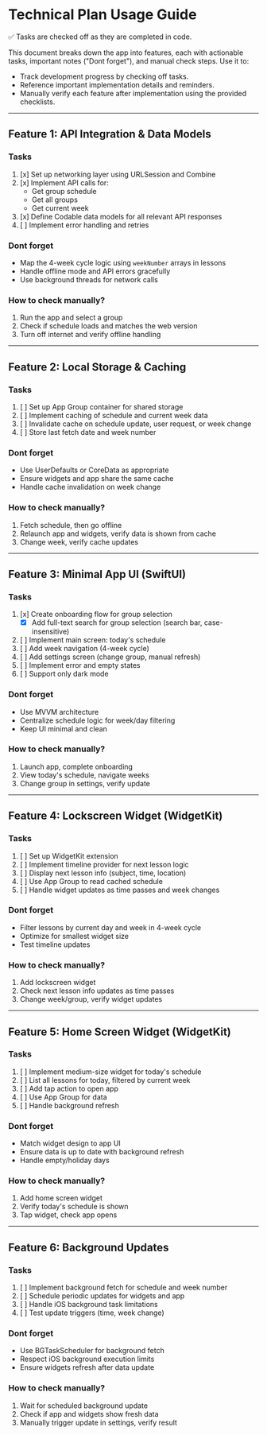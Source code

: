 # Technical Plan Usage Guide

✅ Tasks are checked off as they are completed in code.

This document breaks down the app into features, each with actionable tasks, important notes ("Dont forget"), and manual check steps. Use it to:
- Track development progress by checking off tasks.
- Reference important implementation details and reminders.
- Manually verify each feature after implementation using the provided checklists.

---

## Feature 1: API Integration & Data Models

### Tasks

1. [x] Set up networking layer using URLSession and Combine
2. [x] Implement API calls for:
    - Get group schedule
    - Get all groups
    - Get current week
3. [x] Define Codable data models for all relevant API responses
4. [ ] Implement error handling and retries

### Dont forget

- Map the 4-week cycle logic using `weekNumber` arrays in lessons
- Handle offline mode and API errors gracefully
- Use background threads for network calls

### How to check manually?

1. Run the app and select a group
2. Check if schedule loads and matches the web version
3. Turn off internet and verify offline handling

---

## Feature 2: Local Storage & Caching

### Tasks

1. [ ] Set up App Group container for shared storage
2. [ ] Implement caching of schedule and current week data
3. [ ] Invalidate cache on schedule update, user request, or week change
4. [ ] Store last fetch date and week number

### Dont forget

- Use UserDefaults or CoreData as appropriate
- Ensure widgets and app share the same cache
- Handle cache invalidation on week change

### How to check manually?

1. Fetch schedule, then go offline
2. Relaunch app and widgets, verify data is shown from cache
3. Change week, verify cache updates

---

## Feature 3: Minimal App UI (SwiftUI)

### Tasks

1. [x] Create onboarding flow for group selection
    - [x] Add full-text search for group selection (search bar, case-insensitive)
2. [ ] Implement main screen: today's schedule
3. [ ] Add week navigation (4-week cycle)
4. [ ] Add settings screen (change group, manual refresh)
5. [ ] Implement error and empty states
6. [ ] Support only dark mode

### Dont forget

- Use MVVM architecture
- Centralize schedule logic for week/day filtering
- Keep UI minimal and clean

### How to check manually?

1. Launch app, complete onboarding
2. View today's schedule, navigate weeks
3. Change group in settings, verify update

---

## Feature 4: Lockscreen Widget (WidgetKit)

### Tasks

1. [ ] Set up WidgetKit extension
2. [ ] Implement timeline provider for next lesson logic
3. [ ] Display next lesson info (subject, time, location)
4. [ ] Use App Group to read cached schedule
5. [ ] Handle widget updates as time passes and week changes

### Dont forget

- Filter lessons by current day and week in 4-week cycle
- Optimize for smallest widget size
- Test timeline updates

### How to check manually?

1. Add lockscreen widget
2. Check next lesson info updates as time passes
3. Change week/group, verify widget updates

---

## Feature 5: Home Screen Widget (WidgetKit)

### Tasks

1. [ ] Implement medium-size widget for today's schedule
2. [ ] List all lessons for today, filtered by current week
3. [ ] Add tap action to open app
4. [ ] Use App Group for data
5. [ ] Handle background refresh

### Dont forget

- Match widget design to app UI
- Ensure data is up to date with background refresh
- Handle empty/holiday days

### How to check manually?

1. Add home screen widget
2. Verify today's schedule is shown
3. Tap widget, check app opens

---

## Feature 6: Background Updates

### Tasks

1. [ ] Implement background fetch for schedule and week number
2. [ ] Schedule periodic updates for widgets and app
3. [ ] Handle iOS background task limitations
4. [ ] Test update triggers (time, week change)

### Dont forget

- Use BGTaskScheduler for background fetch
- Respect iOS background execution limits
- Ensure widgets refresh after data update

### How to check manually?

1. Wait for scheduled background update
2. Check if app and widgets show fresh data
3. Manually trigger update in settings, verify result 
